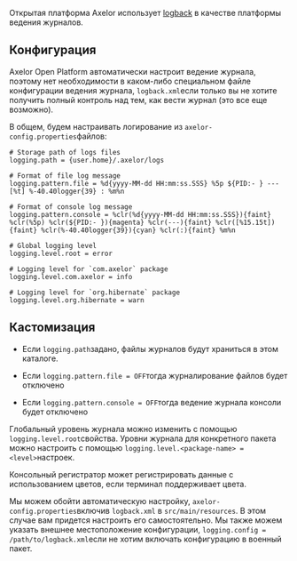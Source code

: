 Открытая платформа Axelor использует [logback](https://logback.qos.ch/) в качестве платформы ведения журналов.

[](#configuration)Конфигурация
------------------------------

Axelor Open Platform автоматически настроит ведение журнала, поэтому нет необходимости в каком-либо специальном файле конфигурации ведения журнала, `logback.xml`если только вы не хотите получить полный контроль над тем, как вести журнал (это все еще возможно).

В общем, будем настраивать логирование из `axelor-config.properties`файлов:

    # Storage path of logs files
    logging.path = {user.home}/.axelor/logs
    
    # Format of file log message
    logging.pattern.file = %d{yyyy-MM-dd HH:mm:ss.SSS} %5p ${PID:- } --- [%t] %-40.40logger{39} : %m%n
    
    # Format of console log message
    logging.pattern.console = %clr(%d{yyyy-MM-dd HH:mm:ss.SSS}){faint} %clr(%5p) %clr(${PID:- }){magenta} %clr(---){faint} %clr([%15.15t]){faint} %clr(%-40.40logger{39}){cyan} %clr(:){faint} %m%n
    
    # Global logging level
    logging.level.root = error
    
    # Logging level for `com.axelor` package
    logging.level.com.axelor = info
    
    # Logging level for `org.hibernate` package
    logging.level.org.hibernate = warn


[](#customization)Кастомизация
------------------------------

*   Если `logging.path`задано, файлы журналов будут храниться в этом каталоге.

*   Если `logging.pattern.file = OFF`тогда журналирование файлов будет отключено

*   Если `logging.pattern.console = OFF`тогда ведение журнала консоли будет отключено


Глобальный уровень журнала можно изменить с помощью `logging.level.root`свойства. Уровни журнала для конкретного пакета можно настроить с помощью `logging.level.<package-name> = <level>`настроек.

Консольный регистратор может регистрировать данные с использованием цветов, если терминал поддерживает цвета.

Мы можем обойти автоматическую настройку, `axelor-config.properties`включив `logback.xml` в `src/main/resources`. В этом случае вам придется настроить его самостоятельно. Мы также можем указать внешнее местоположение конфигурации, `logging.config = /path/to/logback.xml`если не хотим включать конфигурацию в военный пакет.